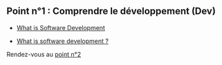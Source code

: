## Point n°1 : Comprendre le développement (Dev)

- [What is Software Development](https://www.youtube.com/watch?v=pquPUX1EihM)

- [What is software development ?](https://www.ibm.com/topics/software-development#:~:text=Software%20development%20refers%20to%20a,a%20computer%20what%20to%20do.)

Rendez-vous au [point n°2](point2.md)